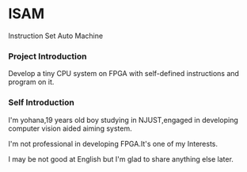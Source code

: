 # ISAM
Instruction Set Auto Machine

### Project Introduction
Develop a tiny CPU system on FPGA with self-defined instructions and program on it.

### Self Introduction
I'm yohana,19 years old boy studying in NJUST,engaged in developing computer vision aided aiming system.

I'm not professional in developing FPGA.It's one of my Interests.

I may be not good at English but I'm glad to share anything else later.
